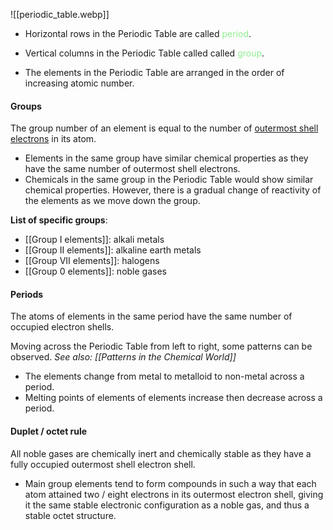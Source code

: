 ![[periodic_table.webp]]
- Horizontal rows in the Periodic Table are called <span style="color: lightgreen">period</span>.
- Vertical columns in the Periodic Table called called <span style="color: lightgreen">group</span>.

- The elements in the Periodic Table are arranged in the order of increasing atomic number.

#### Groups
The group number of an element is equal to the number of <u>outermost shell electrons</u> in its atom.
- Elements in the same group have similar chemical properties as they have the same number of outermost shell electrons.
- Chemicals in the same group in the Periodic Table would show similar chemical properties. However, there is a gradual change of reactivity of the elements as we move down the group.

**List of specific groups**:
- [[Group I elements]]: alkali metals
- [[Group II elements]]: alkaline earth metals
- [[Group VII elements]]: halogens
- [[Group 0 elements]]: noble gases

#### Periods
The atoms of elements in the same period have the same number of occupied electron shells.

Moving across the Periodic Table from left to right, some patterns can be observed.
*See also: [[Patterns in the Chemical World]]*
- The elements change from metal to metalloid to non-metal across a period.
- Melting points of elements of elements increase then decrease across a period.

#### Duplet / octet rule
All noble gases are chemically inert and chemically stable as they have a fully occupied outermost shell electron shell.
- Main group elements tend to form compounds in such a way that each atom attained two / eight electrons in its outermost electron shell, giving it the same stable electronic configuration as a noble gas, and thus a stable octet structure.

